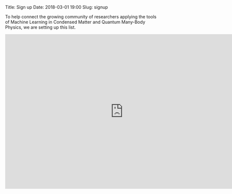 Title: Sign up
Date: 2018-03-01 19:00
Slug: signup


To help connect the growing community of researchers applying the tools of Machine Learning in Condensed Matter and Quantum Many-Body Physics, we are setting up this list. 


<iframe src="https://docs.google.com/forms/d/e/1FAIpQLSdSQAUGs6Qsoh-IWZjvEMzIGLtQ-jA3249D4o00aXBW7f3SLQ/viewform?embedded=true" width="760" height="500" frameborder="0" marginheight="0" marginwidth="0">Loading...</iframe>
